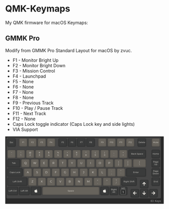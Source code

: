 # QMK-Keymaps

My QMK firmware for macOS Keymaps:

## GMMK Pro

Modify from GMMK Pro Standard Layout for macOS by zvuc.

* F1 - Monitor Bright Up
* F2 - Monitor Bright Down
* F3 - Mission Control
* F4 - Launchpad
* F5 - None
* F6 - None
* F7 - None
* F8 - None
* F9 - Previous Track
* F10 - Play / Pause Track
* F11 - Next Track
* F12 - None
* Caps Lock toggle indicator (Caps Lock key and side lights)
* VIA Support

![Screenshot](image/GMMK_PRO.png)

